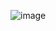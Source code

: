 ![image](https://user-images.githubusercontent.com/122611785/216354265-37666efa-48a2-42d3-91be-fa3aa7de9101.png)
